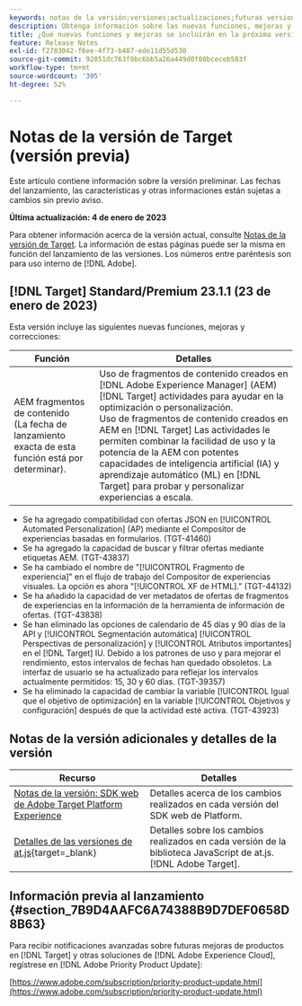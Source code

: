 ```yaml
---
keywords: notas de la versión;versiones;actualizaciones;futuras versiones;mejoras;nuevas funciones;correcciones;actualizaciones;versión preliminar
description: Obtenga información sobre las nuevas funciones, mejoras y correcciones que incluirá la próxima versión de Adobe Target, incluidos el SDK, la API y las bibliotecas de JavaScript.
title: ¿Qué nuevas funciones y mejoras se incluirán en la próxima versión?
feature: Release Notes
exl-id: f2783042-f6ee-4f73-b487-ede11d55d530
source-git-commit: 92851dc763f9bc6bb5a26a449d0f08bceceb583f
workflow-type: tm+mt
source-wordcount: '395'
ht-degree: 52%

---
```


# Notas de la versión de Target (versión previa)

Este artículo contiene información sobre la versión preliminar. Las fechas del lanzamiento, las características y otras informaciones están sujetas a cambios sin previo aviso.

**Última actualización: 4 de enero de 2023**

Para obtener información acerca de la versión actual, consulte [Notas de la versión de Target](release-notes.md). La información de estas páginas puede ser la misma en función del lanzamiento de las versiones. Los números entre paréntesis son para uso interno de [!DNL Adobe].

## [!DNL Target] Standard/Premium 23.1.1 (23 de enero de 2023)

Esta versión incluye las siguientes nuevas funciones, mejoras y correcciones:

| Función | Detalles |
| --- | --- |
| AEM fragmentos de contenido<br>(La fecha de lanzamiento exacta de esta función está por determinar). | Uso de fragmentos de contenido creados en [!DNL Adobe Experience Manager] (AEM) [!DNL Target] actividades para ayudar en la optimización o personalización.<br>Uso de fragmentos de contenido creados en AEM en [!DNL Target] Las actividades le permiten combinar la facilidad de uso y la potencia de la AEM con potentes capacidades de inteligencia artificial (IA) y aprendizaje automático (ML) en [!DNL Target] para probar y personalizar experiencias a escala. |

* Se ha agregado compatibilidad con ofertas JSON en [!UICONTROL Automated Personalization] (AP) mediante el Compositor de experiencias basadas en formularios. (TGT-41460)
* Se ha agregado la capacidad de buscar y filtrar ofertas mediante etiquetas AEM. (TGT-43837)
* Se ha cambiado el nombre de &quot;[!UICONTROL Fragmento de experiencia]&quot; en el flujo de trabajo del Compositor de experiencias visuales. La opción es ahora &quot;[!UICONTROL XF de HTML].&quot; (TGT-44132)
* Se ha añadido la capacidad de ver metadatos de ofertas de fragmentos de experiencias en la información de la herramienta de información de ofertas. (TGT-43838)
* Se han eliminado las opciones de calendario de 45 días y 90 días de la API y [!UICONTROL Segmentación automática] [!UICONTROL Perspectivas de personalización] y [!UICONTROL Atributos importantes] en el [!DNL Target] IU. Debido a los patrones de uso y para mejorar el rendimiento, estos intervalos de fechas han quedado obsoletos. La interfaz de usuario se ha actualizado para reflejar los intervalos actualmente permitidos: 15, 30 y 60 días. (TGT-39357)
* Se ha eliminado la capacidad de cambiar la variable [!UICONTROL Igual que el objetivo de optimización] en la variable [!UICONTROL Objetivos y configuración] después de que la actividad esté activa. (TGT-43923)

## Notas de la versión adicionales y detalles de la versión

| Recurso | Detalles |
|--- |--- |
| [Notas de la versión: SDK web de Adobe Target Platform Experience](https://experienceleague.adobe.com/docs/experience-platform/edge/release-notes.html?lang=es) | Detalles acerca de los cambios realizados en cada versión del SDK web de Platform. |
| [Detalles de las versiones de at.js](https://developer.adobe.com/target/implement/client-side/atjs/target-atjs-versions/){target=_blank} | Detalles sobre los cambios realizados en cada versión de la biblioteca JavaScript de at.js. [!DNL Adobe Target]. |


## Información previa al lanzamiento {#section_7B9D4AAFC6A74388B9D7DEF0658D8B63}

Para recibir notificaciones avanzadas sobre futuras mejoras de productos en [!DNL Target] y otras soluciones de [!DNL Adobe Experience Cloud], regístrese en [!DNL Adobe Priority Product Update]:

[https://www.adobe.com/subscription/priority-product-update.html](https://www.adobe.com/subscription/priority-product-update.html)
